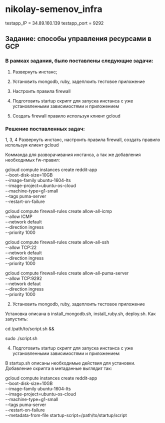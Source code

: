# nikolay-semenov_infra
testapp_IP = 34.89.160.139
testapp_port = 9292

## Задание: способы управления ресурсами в GCP

### В рамках задания, было поставлены следующие задачи:

1. Развернуть инстанс;

2. Установить mongodb, ruby, задеплоить тестовое приложение

3. Настроить правила firewall

4. Подготовить startup скрипт для запуска инстанса с уже установленными зависимостями и приложением

5. Создать firewall правило используя клиент gcloud

### Решение поставленных задач:
1, 3, 4 Развернуть инстанс, настроить правила firewall, создать правило используя клиент gcloud

Комманда для разворачивания инстанса, а так же добавления необходимых fw-правил:

gcloud compute instances create reddit-app \
  --boot-disk-size=10GB \
  --image-family ubuntu-1604-lts \
  --image-project=ubuntu-os-cloud \
  --machine-type=g1-small \
  --tags puma-server \
  --restart-on-failure

gcloud compute firewall-rules create allow-all-icmp \
  --allow ICMP \
  --network default \
  --direction ingress \
  --priority 1000

gcloud compute firewall-rules create allow-all-ssh \
  --allow TCP:22 \
  --network default \
  --direction ingress \
  --priority 1000

gcloud compute firewall-rules create allow-all-puma-server \
  --allow TCP:9292 \
  --network defaut \
  --direction ingress \
  --priority 1000

2. Установить mongodb, ruby, задеплоить тестовое приложение

Установка описана в install_mongodb.sh, install_ruby.sh, deploy.sh. Как запустить:

cd /path/to/script.sh &&

sudo ./script.sh

4. Подготовить startup скрипт для запуска инстанса с уже установленными зависимостями и приложением:

В startup.sh описаны необходимые действия для установки. Добавление скрипта в метаданные выглядит так:

gcloud compute instances create reddit-app \
  --boot-disk-size=10GB \
  --image-family ubuntu-1604-lts \
  --image-project=ubuntu-os-cloud \
  --machine-type=g1-small \
  --tags puma-server \
  --restart-on-failure \
  --metadata-from-file startup-script=/path/to/startup/script
